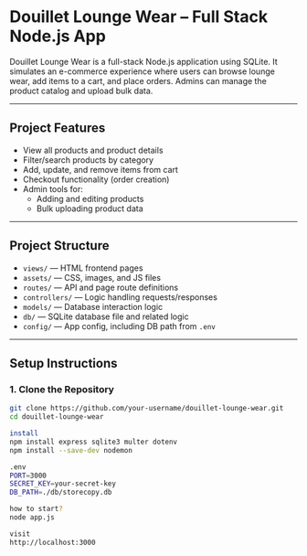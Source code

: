 # Douillet Lounge Wear – Full Stack Node.js App

Douillet Lounge Wear is a full-stack Node.js application using SQLite. It simulates an e-commerce experience where users can browse lounge wear, add items to a cart, and place orders. Admins can manage the product catalog and upload bulk data.

---

## Project Features

- View all products and product details  
- Filter/search products by category  
- Add, update, and remove items from cart  
- Checkout functionality (order creation)  
- Admin tools for:  
  - Adding and editing products  
  - Bulk uploading product data  

---

## Project Structure

- `views/` — HTML frontend pages  
- `assets/` — CSS, images, and JS files  
- `routes/` — API and page route definitions  
- `controllers/` — Logic handling requests/responses  
- `models/` — Database interaction logic  
- `db/` — SQLite database file and related logic  
- `config/` — App config, including DB path from `.env`  

---

## Setup Instructions

### 1. Clone the Repository

```bash
git clone https://github.com/your-username/douillet-lounge-wear.git
cd douillet-lounge-wear

install
npm install express sqlite3 multer dotenv
npm install --save-dev nodemon

.env
PORT=3000
SECRET_KEY=your-secret-key
DB_PATH=./db/storecopy.db

how to start? 
node app.js

visit
http://localhost:3000